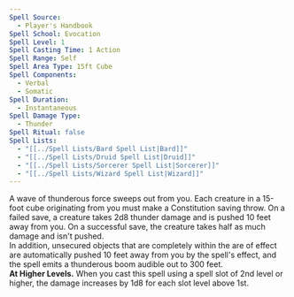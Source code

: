 ```yaml
---
Spell Source:
  - Player's Handbook
Spell School: Evocation
Spell Level: 1
Spell Casting Time: 1 Action
Spell Range: Self
Spell Area Type: 15ft Cube
Spell Components:
  - Verbal
  - Somatic
Spell Duration:
  - Instantaneous
Spell Damage Type:
  - Thunder
Spell Ritual: false
Spell Lists:
  - "[[../Spell Lists/Bard Spell List|Bard]]"
  - "[[../Spell Lists/Druid Spell List|Druid]]"
  - "[[../Spell Lists/Sorcerer Spell List|Sorcerer]]"
  - "[[../Spell Lists/Wizard Spell List|Wizard]]"
---
```


A wave of thunderous force sweeps out from you. Each creature in a 15-foot cube originating from you must make a Constitution saving throw. On a failed save, a creature takes 2d8 thunder damage and is pushed 10 feet away from you. On a successful save, the creature takes half as much damage and isn't pushed.  
In addition, unsecured objects that are completely within the are of effect are automatically pushed 10 feet away from you by the spell's effect, and the spell emits a thunderous boom audible out to 300 feet.  
**At Higher Levels.** When you cast this spell using a spell slot of 2nd level or higher, the damage increases by 1d8 for each slot level above 1st.
